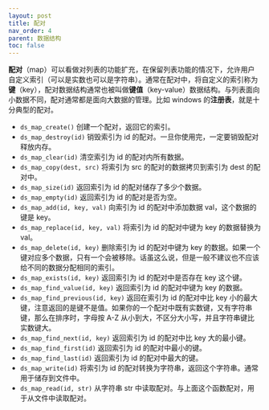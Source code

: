 ```yaml
---
layout: post
title: 配对
nav_order: 4
parent: 数据结构
toc: false
---
```


**配对**（map）可以看做对列表的功能扩充，在保留列表功能的情况下，允许用户自定义索引（可以是实数也可以是字符串）。通常在配对中，将自定义的索引称为**键**（key），配对数据结构通常也被叫做**键值**（key-value）数据结构。与列表面向小数据不同，配对通常都是面向大数据的管理。比如 windows 的**注册表**，就是十分典型的配对。

* `ds_map_create()` 创建一个配对，返回它的索引。
* `ds_map_destroy(id)` 销毁索引为 id 的配对。一旦你使用完，一定要销毁配对释放内存。
* `ds_map_clear(id)` 清空索引为 id 的配对内所有数据。
* `ds_map_copy(dest, src)` 将索引为 src 的配对的数据拷贝到索引为 dest 的配对中。
* `ds_map_size(id)` 返回索引为 id 的配对储存了多少个数据。
* `ds_map_empty(id)` 返回索引为 id 的配对是否为空。
* `ds_map_add(id, key, val)` 向索引为 id 的配对中添加数据 val，这个数据的键是 key。
* `ds_map_replace(id, key, val)` 将索引为 id 的配对中键为 key 的数据替换为 val。
* `ds_map_delete(id, key)` 删除索引为 id 的配对中键为 key 的数据。如果一个键对应多个数据，只有一个会被移除。话虽这么说，但是一般不建议也不应该给不同的数据分配相同的索引。
* `ds_map_exists(id, key)` 返回索引为 id 的配对中是否存在 key 这个键。
* `ds_map_find_value(id, key)` 返回索引为 id 的配对中键为 key 的数据。
* `ds_map_find_previous(id, key)` 返回在索引为 id 的配对中比 key 小的最大键，注意返回的是键不是值。如果你的一个配对中既有实数键，又有字符串键，那么在排序时，字母按 A-Z 从小到大，不区分大小写，并且字符串键比实数键大。
* `ds_map_find_next(id, key)` 返回索引为 id 的配对中比 key 大的最小键。
* `ds_map_find_first(id)` 返回索引为 id 的配对中最小的键。
* `ds_map_find_last(id)` 返回索引为 id 的配对中最大的键。
* `ds_map_write(id)` 将索引为 id 的配对转换为字符串，返回这个字符串。通常用于储存到文件中。
* `ds_map_read(id, str)` 从字符串 str 中读取配对。与上面这个函数配对，用于从文件中读取配对。
